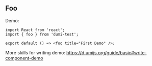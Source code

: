 ## Foo

Demo:

```tsx
import React from 'react';
import { foo } from 'dumi-test';

export default () => <foo title="First Demo" />;
```

More skills for writing demo: https://d.umijs.org/guide/basic#write-component-demo
